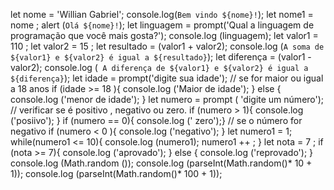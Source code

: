 let nome = 'Willian Gabriel';
console.log(`Bem vindo ${nome}!`);
let nome1 = nome ;
alert (`Olá ${nome}!`);
let linguagem = prompt('Qual a linguagem de programação que você mais gosta?');
console.log (linguagem);
let valor1 = 110 ;
let valor2 = 15 ;
let resultado = (valor1 + valor2);
console.log (`A soma de ${valor1} e ${valor2} é igual a ${resultado}`);
let diferença = (valor1 - valor2);
console.log (` A diferença de ${valor1} e ${valor2} é igual a ${diferença}`);
let idade = prompt('digite sua idade');
// se for maior ou igual a 18 anos
if (idade >= 18 ){
    console.log ('Maior de idade');
} else {
    console.log ('menor de idade');
}
let numero = prompt ( 'digite um número');
// verificar se é positivo , negativo ou zero. 
if (numero > 1){
    console.log ('posiivo');
}  if (numero == 0){
    console.log (' zero');}
// se o número for negativo
if (numero < 0 ){
    console.log ('negativo');
}
let numero1 = 1;
while(numero1 <= 10){
    console.log (numero1);
    numero1 ++ ;
}
let nota = 7 ;
if (nota >= 7){
    console.log ('aprovado');
} else {
    console.log ('reprovado');
}
console.log (Math.random ());
console.log (parseInt(Math.random()* 10 + 1));
console.log (parseInt(Math.random()* 100 + 1));
